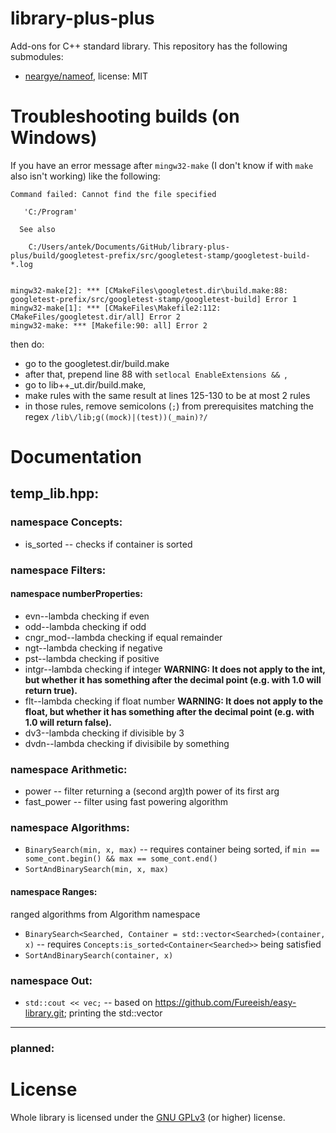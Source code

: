 # library-plus-plus
Add-ons for C++ standard library.
This repository has the following submodules:
- [neargye/nameof](https://github.com/neargye/nameof), license: MIT
# Troubleshooting builds (on Windows)
If you have an error message after `mingw32-make` (I don't know if with `make` also isn't working) like the following:
```
Command failed: Cannot find the file specified

   'C:/Program'

  See also

    C:/Users/antek/Documents/GitHub/library-plus-plus/build/googletest-prefix/src/googletest-stamp/googletest-build-*.log


mingw32-make[2]: *** [CMakeFiles\googletest.dir\build.make:88: googletest-prefix/src/googletest-stamp/googletest-build] Error 1
mingw32-make[1]: *** [CMakeFiles\Makefile2:112: CMakeFiles/googletest.dir/all] Error 2
mingw32-make: *** [Makefile:90: all] Error 2
```
then do:
- go to the googletest.dir/build.make
- after that, prepend line 88 with `setlocal EnableExtensions && `,
- go to lib++_ut.dir/build.make,
- make rules with the same result at lines 125-130 to be at most 2 rules
- in those rules, remove semicolons (`;`) from prerequisites matching the regex `/lib\/lib;g((mock)|(test))(_main)?/`

# Documentation
## temp_lib.hpp:
### namespace Concepts:
- is_sorted<Container> -- checks if container is sorted

### namespace Filters:
#### namespace numberProperties:
- evn--lambda checking if even
- odd--lambda checking if odd
- cngr_mod--lambda checking if equal remainder
- ngt--lambda checking if negative
- pst--lambda checking if positive
- intgr--lambda checking if integer **WARNING: It does not apply to the int, but whether it has something after the decimal point (e.g. with 1.0 will return true).**
- flt--lambda checking if float number **WARNING: It does not apply to the float, but whether it has something after the decimal point (e.g. with 1.0 will return false).**
- dv3--lambda checking if divisible by 3
- dvdn--lambda checking if divisibile by something

### namespace Arithmetic:
- power -- filter returning a (second arg)th power of its first arg
- fast_power -- filter using fast powering algorithm

### namespace Algorithms:
- `BinarySearch(min, x, max)` -- requires container being sorted, if `min == some_cont.begin() && max == some_cont.end()`
- `SortAndBinarySearch(min, x, max)`
#### namespace Ranges:
ranged algorithms from Algorithm namespace
- `BinarySearch<Searched, Container = std::vector<Searched>(container, x)` -- requires `Concepts:is_sorted<Container<Searched>>` being satisfied
- `SortAndBinarySearch(container, x)`
### namespace Out:
- `std::cout << vec;` -- based on https://github.com/Fureeish/easy-library.git; printing the std::vector
--------
### planned:


# License
Whole library is licensed under the [GNU GPLv3](https://github.com/ankiedos/library-plus-plus/blob/main/.github/LICENSE.md) (or higher) license.